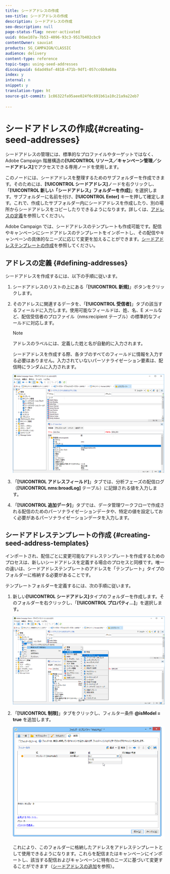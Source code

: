 ```yaml
---
title: シードアドレスの作成
seo-title: シードアドレスの作成
description: シードアドレスの作成
seo-description: null
page-status-flag: never-activated
uuid: 0dae107a-7b53-4096-93c3-9517b402cbc9
contentOwner: sauviat
products: SG_CAMPAIGN/CLASSIC
audience: delivery
content-type: reference
topic-tags: using-seed-addresses
discoiquuid: 6dad49af-4818-471b-9df1-057cc6b9a68a
index: y
internal: n
snippet: y
translation-type: ht
source-git-commit: 1c86322fa95aee024f6c691b61a10c21a9a22eb7

---
```



# シードアドレスの作成{#creating-seed-addresses}

シードアドレスの管理には、標準的なプロファイルやターゲットではなく、Adobe Campaign 階層構造の&#x200B;**[!UICONTROL リソース／キャンペーン管理／シードアドレス]**&#x200B;でアクセスできる専用ノードを使用します。

このノードには、シードアドレスを整理するためのサブフォルダーを作成できます。そのためには、**[!UICONTROL シードアドレス]**&#x200B;ノードを右クリックし、「**[!UICONTROL 新しい「シードアドレス」フォルダーを作成]**」を選択します。サブフォルダーに名前を付け、**[!UICONTROL Enter]** キーを押して確定します。これで、作成したサブフォルダー内にシードアドレスを作成したり、別の場所からシードアドレスをコピーしたりできるようになります。詳しくは、[アドレスの定義](#defining-addresses)を参照してください。

Adobe Campaign では、シードアドレスのテンプレートも作成可能です。配信やキャンペーンにシードアドレスのテンプレートをインポートし、その配信やキャンペーンの具体的なニーズに応じて変更を加えることができます。[シードアドレステンプレートの作成](#creating-seed-address-templates)を参照してください。

## アドレスの定義 {#defining-addresses}

シードアドレスを作成するには、以下の手順に従います。

1. シードアドレスのリストの上にある「**[!UICONTROL 新規]**」ボタンをクリックします。
1. そのアドレスに関連するデータを、「**[!UICONTROL 受信者]**」タブの該当するフィールドに入力します。使用可能なフィールドは、姓、名、E メールなど、配信受信者のプロファイル（nms:recipient テーブル）の標準的なフィールドに対応します。

   >[!NOTE]
   >
   >アドレスのラベルには、定義した姓と名が自動的に入力されます。
   >
   >シードアドレスを作成する際、各タブのすべてのフィールドに情報を入力する必要はありません。入力されていないパーソナライゼーション要素は、配信時にランダムに入力されます。

   ![](assets/s_ncs_user_seedlist_new_address.png)

1. 「**[!UICONTROL アドレスフィールド]**」タブでは、分析フェーズの配信ログ（**[!UICONTROL nms:broadLog]** テーブル）に記録される値を入力します。
1. 「**[!UICONTROL 追加データ]**」タブでは、データ管理ワークフローで作成される配信のためのパーソナライゼーションデータや、特定の値を設定しておく必要があるパーソナライゼーションデータを入力します。

## シードアドレステンプレートの作成 {#creating-seed-address-templates}

インポートされ、配信ごとに変更可能なアドレステンプレートを作成するためのプロセスは、新しいシードアドレスを定義する場合のプロセスと同様です。唯一の違いは、シードアドレステンプレートのアドレスを「テンプレート」タイプのフォルダーに格納する必要があることです。

テンプレートフォルダーを定義するには、次の手順に従います。

1. 新しい&#x200B;**[!UICONTROL シードアドレス]**&#x200B;タイプのフォルダーを作成します。そのフォルダーを右クリックし、「**[!UICONTROL プロパティ...]**」を選択します。

   ![](assets/s_ncs_user_seedlist_template_folder.png)

1. 「**[!UICONTROL 制限]**」タブをクリックし、フィルター条件 **@isModel = true** を追加します。

   ![](assets/s_ncs_user_seedlist_folder_is_model.png)

   これにより、このフォルダーに格納したアドレスをアドレステンプレートとして使用できるようになります。これらを配信またはキャンペーンにインポートし、該当する配信およびキャンペーンに特有のニーズに基づいて変更することができます（[シードアドレスの追加](../../delivery/using/adding-seed-addresses.md)を参照）。
